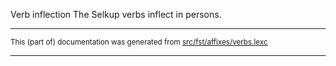 Verb inflection
The Selkup verbs inflect in persons.

* * *

<small>This (part of) documentation was generated from [src/fst/affixes/verbs.lexc](https://github.com/giellalt/lang-sel/blob/main/src/fst/affixes/verbs.lexc)</small>

---

